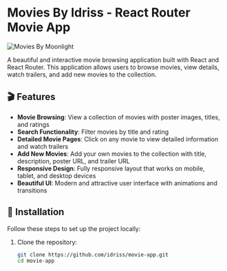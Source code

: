 # Movies By Idriss - React Router Movie App

![Movies By Moonlight](https://placeholder.svg?height=250&width=600&text=movie-app)

A beautiful and interactive movie browsing application built with React and React Router. This application allows users to browse movies, view details, watch trailers, and add new movies to the collection.

## 🎬 Features

- **Movie Browsing**: View a collection of movies with poster images, titles, and ratings
- **Search Functionality**: Filter movies by title and rating
- **Detailed Movie Pages**: Click on any movie to view detailed information and watch trailers
- **Add New Movies**: Add your own movies to the collection with title, description, poster URL, and trailer URL
- **Responsive Design**: Fully responsive layout that works on mobile, tablet, and desktop devices
- **Beautiful UI**: Modern and attractive user interface with animations and transitions

## 🚀 Installation

Follow these steps to set up the project locally:

1. Clone the repository:
   ```bash
   git clone https://github.com/idriss/movie-app.git
   cd movie-app
